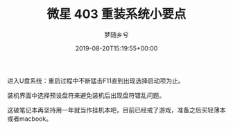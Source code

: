 ﻿---
title: 微星 403 重装系统小要点
author: 梦随乡兮
type: post
date: 2019-08-20T15:19:55+00:00
url: /weixing-403.html
featured_image: https://imsxx.com/wp-content/uploads/2019/08/10118c50a47f5d.jpg
zrz_credit_add:
  - 1
views:
  - 821
b2_post_reading_role:
  - none
b2_vote:
  - 'a:2:{s:2:"up";i:0;s:4:"down";i:0;}'
categories:
  - 笔记
tags:
  - 微星
  - 装机

slug: "weixing-403"
---
进入U盘系统：重启过程中不断猛击F11直到出现选择启动项为止。

装机界面中选择预设盘符来避免装机后出现盘符错乱问题。

这破笔记本再坚持用一年就当作挂机本吧，目前已经戒了游戏，准备之后买轻薄本或者macbook。
